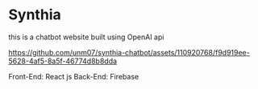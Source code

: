 # Synthia

this is a chatbot website built using OpenAI api


https://github.com/unm07/synthia-chatbot/assets/110920768/f9d919ee-5628-4af5-8a5f-46774d8b8dda

Front-End: React js
Back-End: Firebase
